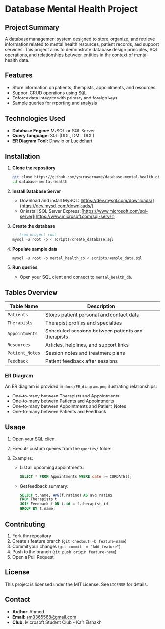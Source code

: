 # Database Mental Health Project

## Project Summary

A database management system designed to store, organize, and retrieve information related to mental health resources, patient records, and support services. This project aims to demonstrate database design principles, SQL operations, and relationships between entities in the context of mental health data.

## Features

* Store information on patients, therapists, appointments, and resources
* Support CRUD operations using SQL
* Enforce data integrity with primary and foreign keys
* Sample queries for reporting and analysis

## Technologies Used

* **Database Engine:** MySQL or SQL Server
* **Query Language:** SQL (DDL, DML, DCL)
* **ER Diagram Tool:** Draw\.io or Lucidchart

## Installation

1. **Clone the repository**

   ```bash
   git clone https://github.com/yourusername/database-mental-health.git
   cd database-mental-health
   ```
2. **Install Database Server**

   * Download and install MySQL: [https://dev.mysql.com/downloads/](https://dev.mysql.com/downloads/)
   * Or install SQL Server Express: [https://www.microsoft.com/sql-server](https://www.microsoft.com/sql-server)
3. **Create the database**

   ```sql
   -- from project root
   mysql -u root -p < scripts/create_database.sql
   ```
4. **Populate sample data**

   ```sql
   mysql -u root -p mental_health_db < scripts/sample_data.sql
   ```
5. **Run queries**

   * Open your SQL client and connect to `mental_health_db`.

## Tables Overview

| Table Name      | Description                                        |
| --------------- | -------------------------------------------------- |
| `Patients`      | Stores patient personal and contact data           |
| `Therapists`    | Therapist profiles and specialties                 |
| `Appointments`  | Scheduled sessions between patients and therapists |
| `Resources`     | Articles, helplines, and support links             |
| `Patient_Notes` | Session notes and treatment plans                  |
| `Feedback`      | Patient feedback after sessions                    |

### ER Diagram

An ER diagram is provided in `docs/ER_diagram.png` illustrating relationships:

* One-to-many between Therapists and Appointments
* One-to-many between Patients and Appointments
* One-to-many between Appointments and Patient\_Notes
* One-to-many between Patients and Feedback

## Usage

1. Open your SQL client
2. Execute custom queries from the `queries/` folder
3. Examples:

   * List all upcoming appointments:

     ```sql
     SELECT * FROM Appointments WHERE date >= CURDATE();
     ```
   * Get feedback summary:

     ```sql
     SELECT t.name, AVG(f.rating) AS avg_rating
     FROM Therapists t
     JOIN Feedback f ON t.id = f.therapist_id
     GROUP BY t.name;
     ```

## Contributing

1. Fork the repository
2. Create a feature branch (`git checkout -b feature-name`)
3. Commit your changes (`git commit -m "Add feature"`)
4. Push to the branch (`git push origin feature-name`)
5. Open a Pull Request

## License

This project is licensed under the MIT License. See `LICENSE` for details.

## Contact

* **Author:** Ahmed
* **Email:** am3365568@gmail.com
* **Club:** Microsoft Student Club - Kafr Elshakh

